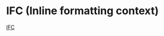 # IFC (Inline formatting context)

[IFC](https://developer.mozilla.org/zh-CN/docs/Web/CSS/Inline_formatting_context)
